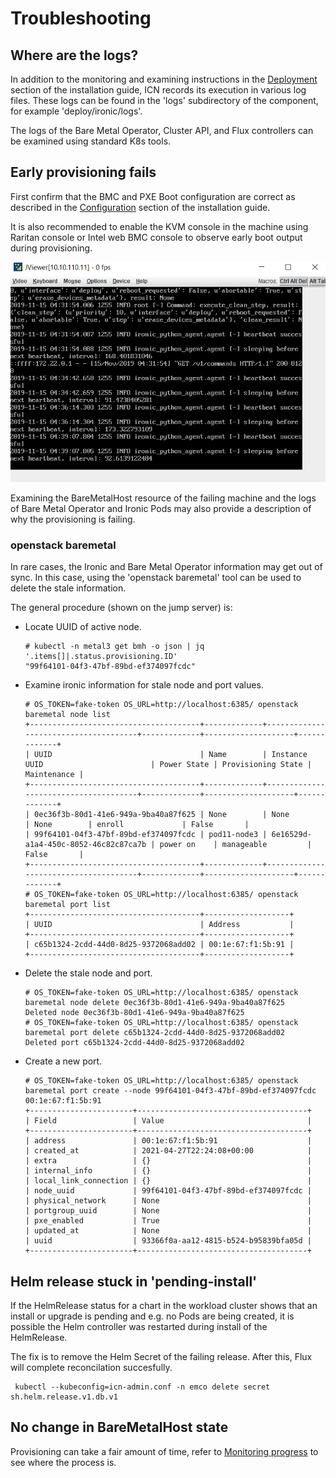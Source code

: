 # Troubleshooting

## Where are the logs?

In addition to the monitoring and examining instructions in the
[Deployment](installation-guide.md#deployment) section of the
installation guide, ICN records its execution in various log files.
These logs can be found in the 'logs' subdirectory of the component,
for example 'deploy/ironic/logs'.

The logs of the Bare Metal Operator, Cluster API, and Flux controllers
can be examined using standard K8s tools.

## Early provisioning fails

First confirm that the BMC and PXE Boot configuration are correct as
described in the [Configuration](installation-guide.md#configuration)
section of the installation guide.

It is also recommended to enable the KVM console in the machine using
Raritan console or Intel web BMC console to observe early boot output
during provisioning.

  ![BMC console](figure-3.png)

Examining the BareMetalHost resource of the failing machine and the
logs of Bare Metal Operator and Ironic Pods may also provide a
description of why the provisioning is failing.

### openstack baremetal

In rare cases, the Ironic and Bare Metal Operator information may get
out of sync. In this case, using the 'openstack baremetal' tool can be
used to delete the stale information.

The general procedure (shown on the jump server) is:

- Locate UUID of active node.

      # kubectl -n metal3 get bmh -o json | jq '.items[]|.status.provisioning.ID'
      "99f64101-04f3-47bf-89bd-ef374097fcdc"

- Examine ironic information for stale node and port values.

      # OS_TOKEN=fake-token OS_URL=http://localhost:6385/ openstack baremetal node list
      +--------------------------------------+-------------+--------------------------------------+-------------+--------------------+-------------+
      | UUID                                 | Name        | Instance UUID                        | Power State | Provisioning State | Maintenance |
      +--------------------------------------+-------------+--------------------------------------+-------------+--------------------+-------------+
      | 0ec36f3b-80d1-41e6-949a-9ba40a87f625 | None        | None                                 | None        | enroll             | False       |
      | 99f64101-04f3-47bf-89bd-ef374097fcdc | pod11-node3 | 6e16529d-a1a4-450c-8052-46c82c87ca7b | power on    | manageable         | False       |
      +--------------------------------------+-------------+--------------------------------------+-------------+--------------------+-------------+
      # OS_TOKEN=fake-token OS_URL=http://localhost:6385/ openstack baremetal port list
      +--------------------------------------+-------------------+
      | UUID                                 | Address           |
      +--------------------------------------+-------------------+
      | c65b1324-2cdd-44d0-8d25-9372068add02 | 00:1e:67:f1:5b:91 |
      +--------------------------------------+-------------------+

- Delete the stale node and port.

      # OS_TOKEN=fake-token OS_URL=http://localhost:6385/ openstack baremetal node delete 0ec36f3b-80d1-41e6-949a-9ba40a87f625
      Deleted node 0ec36f3b-80d1-41e6-949a-9ba40a87f625
      # OS_TOKEN=fake-token OS_URL=http://localhost:6385/ openstack baremetal port delete c65b1324-2cdd-44d0-8d25-9372068add02
      Deleted port c65b1324-2cdd-44d0-8d25-9372068add02

- Create a new port.

      # OS_TOKEN=fake-token OS_URL=http://localhost:6385/ openstack baremetal port create --node 99f64101-04f3-47bf-89bd-ef374097fcdc 00:1e:67:f1:5b:91
      +-----------------------+--------------------------------------+
      | Field                 | Value                                |
      +-----------------------+--------------------------------------+
      | address               | 00:1e:67:f1:5b:91                    |
      | created_at            | 2021-04-27T22:24:08+00:00            |
      | extra                 | {}                                   |
      | internal_info         | {}                                   |
      | local_link_connection | {}                                   |
      | node_uuid             | 99f64101-04f3-47bf-89bd-ef374097fcdc |
      | physical_network      | None                                 |
      | portgroup_uuid        | None                                 |
      | pxe_enabled           | True                                 |
      | updated_at            | None                                 |
      | uuid                  | 93366f0a-aa12-4815-b524-b95839bfa05d |
      +-----------------------+--------------------------------------+

## Helm release stuck in 'pending-install'

If the HelmRelease status for a chart in the workload cluster shows
that an install or upgrade is pending and e.g. no Pods are being
created, it is possible the Helm controller was restarted during
install of the HelmRelease.

The fix is to remove the Helm Secret of the failing release.  After
this, Flux will complete reconcilation succesfully.

     kubectl --kubeconfig=icn-admin.conf -n emco delete secret sh.helm.release.v1.db.v1

## No change in BareMetalHost state

Provisioning can take a fair amount of time, refer to [Monitoring
progress](installation-guide.md#monitoring-progress) to see where the
process is.

